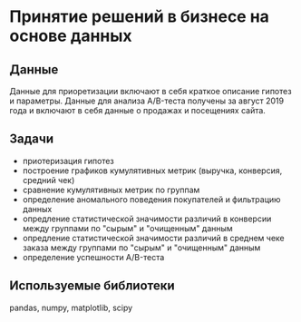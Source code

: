 # Принятие решений в бизнесе на основе данных

## Данные

Данные для приоретизации включают в себя краткое описание гипотез и параметры. 
Данные для анализа A/B-теста получены за август 2019 года и включают в себя данные о продажах и посещениях сайта.

## Задачи

- приотеризация гипотез
- построение графиков кумулятивных метрик (выручка, конверсия, средний чек)
- сравнение кумулятивных метрик по группам
- определение аномального поведения покупателей и фильтрацию данных
- опредление статистической значимости различий в конверсии между группами по "сырым" и "очищенным" данным
- опредление статистической значимости различий в среднем чеке заказа между группами по "сырым" и "очищенным" данным
- определение успешности A/B-теста

## Используемые библиотеки

 pandas, numpy, matplotlib, scipy
